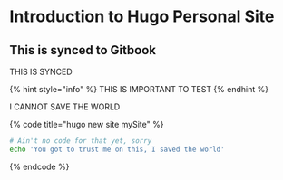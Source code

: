 # Introduction to Hugo Personal Site

## This is synced to Gitbook

THIS IS SYNCED

{% hint style="info" %}
THIS IS IMPORTANT TO TEST
{% endhint %}

I CANNOT SAVE THE WORLD

{% code title="hugo new site mySite" %}
```bash
# Ain't no code for that yet, sorry
echo 'You got to trust me on this, I saved the world'
```
{% endcode %}



